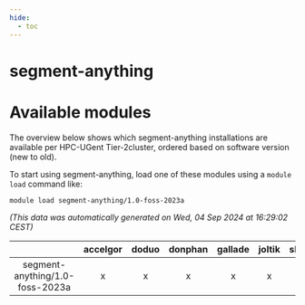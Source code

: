 ```yaml
---
hide:
  - toc
---
```


segment-anything
================

# Available modules


The overview below shows which segment-anything installations are available per HPC-UGent Tier-2cluster, ordered based on software version (new to old).

To start using segment-anything, load one of these modules using a `module load` command like:

```shell
module load segment-anything/1.0-foss-2023a
```

*(This data was automatically generated on Wed, 04 Sep 2024 at 16:29:02 CEST)*  

| |accelgor|doduo|donphan|gallade|joltik|shinx|skitty|
| :---: | :---: | :---: | :---: | :---: | :---: | :---: | :---: |
|segment-anything/1.0-foss-2023a|x|x|x|x|x|x|x|
